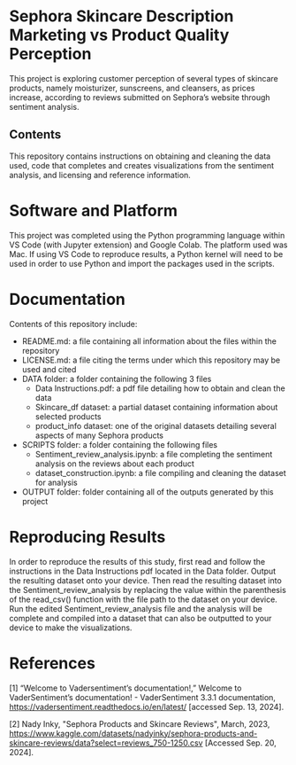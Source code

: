 # Sephora Skincare Description Marketing vs Product Quality Perception

This project is exploring customer perception of several types of skincare products, namely moisturizer, sunscreens, and cleansers, as prices increase, according to reviews submitted on Sephora’s website through sentiment analysis.

## Contents

This repository contains instructions on obtaining and cleaning the data used, code that completes and creates visualizations from the sentiment analysis, and licensing and reference information.

# Software and Platform

This project was completed using the Python programming language within VS Code (with Jupyter extension) and Google Colab. The platform used was Mac. If using VS Code to reproduce results, a Python kernel will need to be used in order to use Python and  import the packages used in the scripts.

# Documentation

Contents of this repository include:

- README.md: a file containing all information about the files within the repository
- LICENSE.md: a file citing the terms under which this repository may be used and cited
- DATA folder: a folder containing the following 3 files
  - Data Instructions.pdf: a pdf file detailing how to obtain and clean the data
  - Skincare_df dataset: a partial dataset containing information about selected products
  - product_info dataset: one of the original datasets detailing several aspects of many Sephora products
- SCRIPTS folder: a folder containing the following files
  - Sentiment_review_analysis.ipynb: a file completing the sentiment analysis on the reviews about each product
  - dataset_construction.ipynb: a file compiling and cleaning the dataset for analysis
- OUTPUT folder: folder containing all of the outputs generated by this project


# Reproducing Results

In order to reproduce the results of this study, first read and follow the instructions in the Data Instructions pdf located in the Data folder. Output the resulting dataset onto your device. Then read the resulting dataset into the Sentiment_review_analysis by replacing the value within the parenthesis of the read_csv() function with the file path to the dataset on your device. Run the edited Sentiment_review_analysis file and the analysis will be complete and compiled into a dataset that can also be outputted to your device to make the visualizations.


# References
[1] “Welcome to Vadersentiment’s documentation!,” Welcome to VaderSentiment’s
documentation! - VaderSentiment 3.3.1 documentation,
https://vadersentiment.readthedocs.io/en/latest/ [accessed Sep. 13, 2024].

[2] Nady Inky, "Sephora Products and Skincare Reviews", March, 2023, https://www.kaggle.com/datasets/nadyinky/sephora-products-and-skincare-reviews/data?select=reviews_750-1250.csv [Accessed Sep. 20, 2024].
